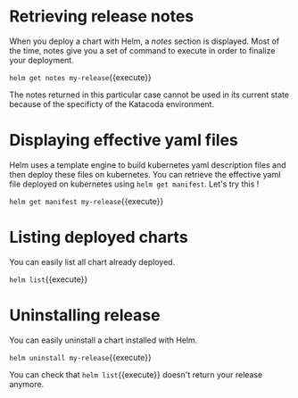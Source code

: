 # Retrieving release notes

When you deploy a chart with Helm, a *notes* section is displayed.
Most of the time, notes give you a set of command to execute in order to finalize your deployment.

`helm get notes my-release`{{execute}}

The notes returned in this particular case cannot be used in its current state because of the specificty of the Katacoda environment. 

# Displaying effective yaml files

Helm uses a template engine to build kubernetes yaml description files and then deploy these files on kubernetes.
You can retrieve the effective yaml file deployed on kubernetes using `helm get manifest`.
Let's try this !

`helm get manifest my-release`{{execute}}

# Listing deployed charts

You can easily list all chart already deployed.

`helm list`{{execute}}

# Uninstalling release

You can easily uninstall a chart installed with Helm.

`helm uninstall my-release`{{execute}}

You can check that `helm list`{{execute}} doesn't return your release anymore.
